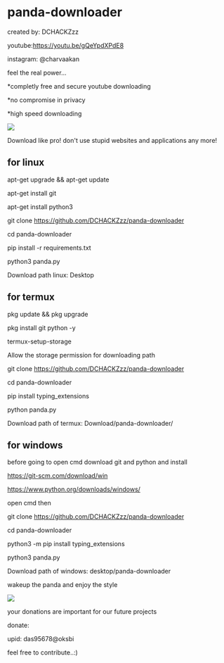 # panda-downloader


created by: DCHACKZzz

youtube:https://youtu.be/gQeYpdXPdE8

instagram: @charvaakan

feel the real power...

*completly free and secure youtube downloading


*no compromise in privacy


*high speed downloading



![](panda-loading.gif)



Download like pro! don't use stupid websites and applications any more!

for linux
-
apt-get upgrade && apt-get update

apt-get install git

apt-get install python3

git clone https://github.com/DCHACKZzz/panda-downloader

cd panda-downloader

pip install -r requirements.txt


python3 panda.py



Download path linux: Desktop


for termux
----------
pkg update && pkg upgrade

pkg install git python -y


termux-setup-storage

Allow the storage permission for downloading path

git clone https://github.com/DCHACKZzz/panda-downloader

cd panda-downloader

pip install typing_extensions



python panda.py


Download path of termux: Download/panda-downloader/

for windows
-

before going to open cmd download git and python and install 

https://git-scm.com/download/win

https://www.python.org/downloads/windows/

open cmd  then

git clone https://github.com/DCHACKZzz/panda-downloader

cd panda-downloader

python3 -m pip install typing_extensions

python3 panda.py

Download path of windows: desktop/panda-downloader


wakeup the panda and enjoy the style 


![](final.gif)


your donations are important for our future projects


donate:

upid: das95678@oksbi


feel free to contribute..:)




